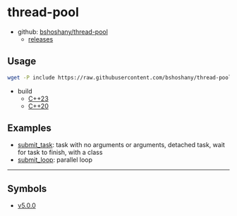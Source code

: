 # thread-pool

- github: [bshoshany/thread-pool](https://github.com/bshoshany/thread-pool)
  - [releases](https://github.com/bshoshany/thread-pool/releases)

## Usage

```bash
wget -P include https://raw.githubusercontent.com/bshoshany/thread-pool/master/include/BS_thread_pool.hpp
```

- build
  - [C++23](docs/cpp23.md)
  - [C++20](docs/cpp20.md)

## Examples

- [submit_task](src/submit_task/README.md): task with no arguments or arguments, detached task, wait for task to finish, with a class
- [submit_loop](src/submit_loop/README.md): parallel loop

---

## Symbols

- [v5.0.0](docs/symbols/v5.0.0.md)
